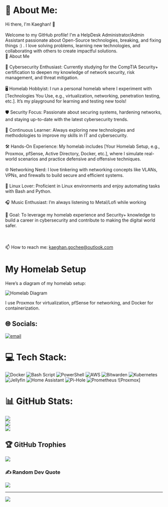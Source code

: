 # 💫 About Me:
Hi there, I'm Kaeghan! 👋<br><br>Welcome to my GitHub profile! I'm a HelpDesk Administrator/Admin Assistant passionate about Open-Source technologies, breaking, and fixing things :) . I love solving problems, learning new technologies, and collaborating with others to create impactful solutions.<br>🚀 About Me<br><br>    🔐 Cybersecurity Enthusiast: Currently studying for the CompTIA Security+ certification to deepen my knowledge of network security, risk management, and threat mitigation.<br><br>    🖥️ Homelab Hobbyist: I run a personal homelab where I experiment with [Technologies You Use, e.g., virtualization, networking, penetration testing, etc.]. It’s my playground for learning and testing new tools!<br><br>    🛡️ Security Focus: Passionate about securing systems, hardening networks, and staying up-to-date with the latest cybersecurity trends.<br><br>    🧠 Continuous Learner: Always exploring new technologies and methodologies to improve my skills in IT and cybersecurity.<br><br>    🛠️ Hands-On Experience: My homelab includes [Your Homelab Setup, e.g., Proxmox, pfSense, Active Directory, Docker, etc.], where I simulate real-world scenarios and practice defensive and offensive techniques.<br><br>    🌐 Networking Nerd: I love tinkering with networking concepts like VLANs, VPNs, and firewalls to build secure and efficient systems.<br><br>    🐧 Linux Lover: Proficient in Linux environments and enjoy automating tasks with Bash and Python.<br><br>    🎧 Music Enthusiast: I’m always listening to Metal/Lofi while working<br><br>    🎯 Goal: To leverage my homelab experience and Security+ knowledge to build a career in cybersecurity and contribute to making the digital world safer.<br>    <br>    <br><br>    📫 How to reach me: kaeghan.gochee@outlook.com<br>




# My Homelab Setup

Here’s a diagram of my homelab setup:

![Homelab Diagram](homelab/images/homelabdiagram.png)

I use Proxmox for virtualization, pfSense for networking, and Docker for containerization.


## 🌐 Socials:
[![email](https://img.shields.io/badge/Email-D14836?logo=gmail&logoColor=white)](mailto:kaeghan.gochee@outlook.com) 

# 💻 Tech Stack:
![Docker](https://img.shields.io/badge/docker-%230db7ed.svg?style=for-the-badge&logo=docker&logoColor=white) ![Bash Script](https://img.shields.io/badge/bash_script-%23121011.svg?style=for-the-badge&logo=gnu-bash&logoColor=white) ![PowerShell](https://img.shields.io/badge/PowerShell-%235391FE.svg?style=for-the-badge&logo=powershell&logoColor=white) ![AWS](https://img.shields.io/badge/AWS-%23FF9900.svg?style=for-the-badge&logo=amazon-aws&logoColor=white) ![Bitwarden](https://img.shields.io/badge/bitwarden-%23175DDC.svg?style=for-the-badge&logo=bitwarden&logoColor=white) ![Kubernetes](https://img.shields.io/badge/kubernetes-%23326ce5.svg?style=for-the-badge&logo=kubernetes&logoColor=white) ![Jellyfin](https://img.shields.io/badge/jellyfin-%23000B25.svg?style=for-the-badge&logo=Jellyfin&logoColor=00A4DC) ![Home Assistant](https://img.shields.io/badge/home%20assistant-%2341BDF5.svg?style=for-the-badge&logo=home-assistant&logoColor=white) ![Pi-Hole](https://img.shields.io/badge/pihole-%2396060C.svg?style=for-the-badge&logo=pi-hole&logoColor=white) ![Prometheus](https://img.shields.io/badge/Prometheus-E6522C?style=for-the-badge&logo=Prometheus&logoColor=white) ![Proxmox]
# 📊 GitHub Stats:
![](https://github-readme-stats.vercel.app/api?username=KaeghanG&theme=gotham&hide_border=false&include_all_commits=false&count_private=false)<br/>
![](https://nirzak-streak-stats.vercel.app/?user=KaeghanG&theme=gotham&hide_border=false)<br/>
![](https://github-readme-stats.vercel.app/api/top-langs/?username=KaeghanG&theme=gotham&hide_border=false&include_all_commits=false&count_private=false&layout=compact)

## 🏆 GitHub Trophies
![](https://github-profile-trophy.vercel.app/?username=KaeghanG&theme=radical&no-frame=false&no-bg=true&margin-w=4)

### ✍️ Random Dev Quote
![](https://quotes-github-readme.vercel.app/api?type=horizontal&theme=radical)

---
[![](https://visitcount.itsvg.in/api?id=KaeghanG&icon=0&color=0)](https://visitcount.itsvg.in)




<!-- Proudly created with GPRM ( https://gprm.itsvg.in ) -->
